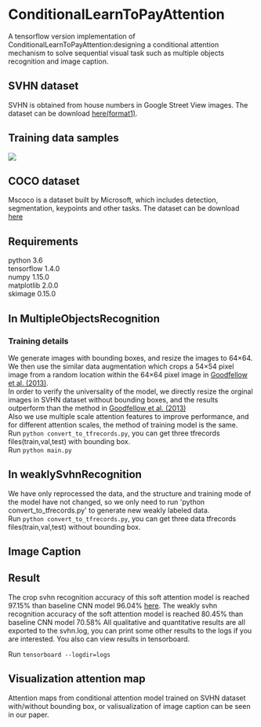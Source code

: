# ConditionalLearnToPayAttention
A tensorflow version implementation of ConditionalLearnToPayAttention:designing a conditional attention mechanism to solve sequential visual task such as multiple objects recognition and image caption. 


## SVHN dataset
SVHN is obtained from house numbers in Google Street View images. The dataset can be download [here(format1)](http://ufldl.stanford.edu/housenumbers/).</br>

## Training data samples
![](https://github.com/caoquanjie/ConditionalLearnToPayAttention/MultipleObjectsRecognition/raw/master/samples/sample.jpg)

## COCO dataset 
Mscoco is a dataset built by Microsoft, which includes detection, segmentation, keypoints and other tasks. The dataset can be download [here](http://cocodataset.org/#people)

## Requirements
python 3.6</br>
tensorflow 1.4.0</br>
numpy 1.15.0</br>
matplotlib 2.0.0</br>
skimage 0.15.0



## In MultipleObjectsRecognition</br>
### Training details
We generate images with bounding boxes, and resize the images to 64×64. 
We then use the similar data augmentation which crops a 54×54 pixel image from a random location within the 64×64 pixel image in [Goodfellow et al. (2013)](https://arxiv.org/pdf/1312.6082).</br>
In order to verify the universality of the model, we directly resize the orginal images in SVHN dataset without bounding boxes, and the results outperform than the method in [Goodfellow et al. (2013)](https://arxiv.org/pdf/1312.6082)</br>
Also we use multiple scale attention features to improve performance, and for different attention scales, the method of training model is the same.</br>
Run `python convert_to_tfrecords.py`, you can get three tfrecords files(train,val,test) with bounding box.</br>
Run `python main.py`


## In weaklySvhnRecognition</br>
We have only reprocessed the data, and the structure and training mode of the model have not changed, so we only need to run 'python convert_to_tfrecords.py' to generate new weakly labeled data.</br>
Run `python convert_to_tfrecords.py`, you can get three data tfrecords files(train,val,test) without bounding box.</br>


## Image Caption

## Result
The crop svhn recognition accuracy of this soft attention model is reached 97.15% than baseline CNN model 96.04% [here](https://github.com/caoquanjie/SVHN-multi-digits-recogniton).
The weakly svhn recognition accuracy of the soft attention model is reached 80.45% than baseline CNN model 70.58%
All qualitative and quantitative results are all exported to the svhn.log, you can print some other results to the logs if you are interested.
You also can view results in tensorboard.</br>

Run `tensorboard --logdir=logs`


## Visualization attention map 
Attention maps from conditional attention model trained on SVHN dataset with/without bounding box, or valisualization of image caption can be seen in our paper.
